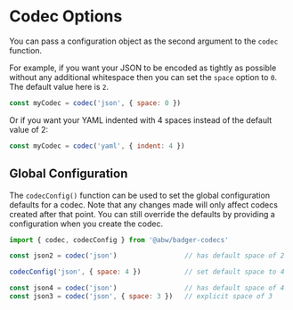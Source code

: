 # Codec Options

You can pass a configuration object as the second argument to the `codec`
function.

For example, if you want your JSON to be encoded as tightly as possible
without any additional whitespace then you can set the `space` option to `0`.
The default value here is `2`.

```js
const myCodec = codec('json', { space: 0 })
```

Or if you want your YAML indented with 4 spaces instead of the default value of
2:

```js
const myCodec = codec('yaml', { indent: 4 })
```

## Global Configuration

The `codecConfig()` function can be used to set the global configuration
defaults for a codec.  Note that any changes made will only affect codecs
created after that point.  You can still override the defaults by providing
a configuration when you create the codec.

```js
import { codec, codecConfig } from '@abw/badger-codecs'

const json2 = codec('json')                 // has default space of 2

codecConfig('json', { space: 4 })           // set default space to 4

const json4 = codec('json')                 // has default space of 4
const json3 = codec('json', { space: 3 })   // explicit space of 3
```
